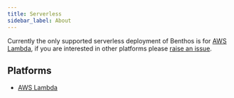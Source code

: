 ```yaml
---
title: Serverless
sidebar_label: About
---
```


Currently the only supported serverless deployment of Benthos is for
[AWS Lambda][lambda], if you are interested in other platforms please
[raise an issue](https://github.com/benthosdev/benthos/issues).

## Platforms

- [AWS Lambda][lambda]

[lambda]: /docs/guides/serverless/lambda